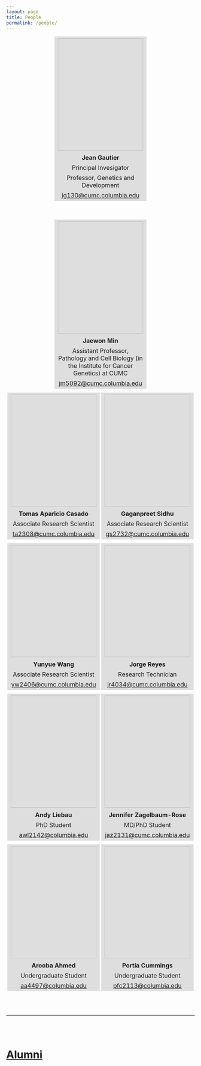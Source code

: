 ```yaml
---
layout: page
title: People
permalink: /people/
---
```


<style>
table {
  width:100%;
  margin:auto;
  display:inline-table;
  border: 1px solid #000000;
}
table td, table th {
  text-align:center;
  background-color:#dedede;
  border:1px solid #dedede;
  border-collapse:collapse;
}
.table-container {
  text-align:center;
}
.spacer {
  height:0px;
}
@media (min-width:500px) {
  table {
    width:49%;
  }
  .spacer {
    height:10px; 
  }
}
</style>

<div class="table-container">
<table>
<tr><th><img style="display:inline-block;height:300px;width:300px;background:url('/assets/img/people/jg130.jpg');background-size:cover;background-position:center top"></th></tr>
<tr><th>Jean Gautier</th></tr>
<tr><td>Principal Invesigator</td></tr>
<tr><td>Professor, Genetics and Development</td></tr> 
<tr><td><a class="u-email" href="mailto:jg130@cumc.columbia.edu">jg130@cumc.columbia.edu</a></td></tr>
</table>
</div>

<div style="height:50px;"></div>

<div class="table-container">
<table>
<tr><th><img style="display:inline-block;height:300px;width:300px;background:url('/assets/img/people/jm5092.jpg');background-size:cover;background-position:center top"></th></tr>
<tr><th>Jaewon Min</th></tr>
<tr><td>Assistant Professor, Pathology and Cell Biology (in the Institute for Cancer Genetics) at CUMC</td></tr> 
<tr><td><a class="u-email" href="mailto:jm5092@cumc.columbia.edu">jm5092@cumc.columbia.edu</a></td></tr> 
</table>
</div>

<div class="spacer"></div>

<div class="table-container">
<table>
<tr><th><img style="display:inline-block;height:300px;width:300px;background:url('/assets/img/people/ta2308.jpg');background-size:cover;background-position:center top"></th></tr>
<tr><th>Tomas Aparicio Casado</th></tr>
<tr><td>Associate Research Scientist</td></tr> 
<tr><td><a class="u-email" href="mailto:ta2308@cumc.columbia.edu">ta2308@cumc.columbia.edu</a></td></tr> 
</table>
<table>
<tr><th><img style="display:inline-block;height:300px;width:300px;background:url('/assets/img/people/gs2732.jpg');background-size:cover;background-position:center top"></th></tr>
<tr><th>Gaganpreet Sidhu</th></tr>
<tr><td>Associate Research Scientist</td></tr> 
<tr><td><a class="u-email" href="mailto:gs2732@cumc.columbia.edu">gs2732@cumc.columbia.edu</a></td></tr> 
</table>
</div>

<div class="spacer"></div>

<div class="table-container">
<table>
<tr><th><img style="display:inline-block;height:300px;width:300px;background:url('/assets/img/people/yw2406.jpg');background-size:cover;background-position:center top"></th></tr>
<tr><th>Yunyue Wang</th></tr>
<tr><td>Associate Research Scientist</td></tr> 
<tr><td><a class="u-email" href="mailto:yw2406@cumc.columbia.edu">yw2406@cumc.columbia.edu</a></td></tr> 
</table>
<table>
<tr><th><img style="display:inline-block;height:300px;width:300px;background:url('/assets/img/people/jr4034.jpg');background-size:cover;background-position:center top"></th></tr>
<tr><th>Jorge Reyes</th></tr>
<tr><td>Research Technician</td></tr> 
<tr><td><a class="u-email" href="mailto:jr4034@cumc.columbia.edu">jr4034@cumc.columbia.edu</a></td></tr> 
</table>
</div>

<div class="spacer"></div>

<div class="table-container">
<table>
<tr><th><img style="display:inline-block;height:300px;width:300px;background:url('/assets/img/people/awl2142.jpg');background-size:cover;background-position:center top"></th></tr>
<tr><th>Andy Liebau</th></tr>
<tr><td>PhD Student</td></tr> 
<tr><td><a class="u-email" href="mailto:awl2142@columbia.edu">awl2142@columbia.edu</a></td></tr> 
</table>
<table>
<tr><th><img style="display:inline-block;height:300px;width:300px;background:url('/assets/img/people/jaz2131.jpg');background-size:cover;background-position:center top"></th></tr>
<tr><th>Jennifer Zagelbaum-Rose</th></tr>
<tr><td>MD/PhD Student</td></tr> 
<tr><td><a class="u-email" href="mailto:jaz2131@cumc.columbia.edu">jaz2131@cumc.columbia.edu</a></td></tr> 
</table>
</div>

<div class="spacer"></div>

<div class="table-container">
<table>
<tr><th><img style="display:inline-block;height:300px;width:300px;background:url('/assets/img/people/aa4497.jpg');background-size:cover;background-position:center top"></th></tr>
<tr><th>Arooba Ahmed</th></tr>
<tr><td>Undergraduate Student</td></tr> 
<tr><td><a class="u-email" href="mailto:aa4497@columbia.edu">aa4497@columbia.edu</a></td></tr> 
</table>
<table>
<tr><th><img style="display:inline-block;height:300px;width:300px;background:url('/assets/img/people/pfc2113.jpg');background-size:cover;background-position:center top"></th></tr>
<tr><th>Portia Cummings</th></tr>
<tr><td>Undergraduate Student</td></tr> 
<tr><td><a class="u-email" href="mailto:pfc2113@columbia.edu">pfc2113@columbia.edu</a></td></tr> 
</table>
</div>

<div style="height:50px;"></div>

----------------

<br/><br/>

# [Alumni](/alumni)
